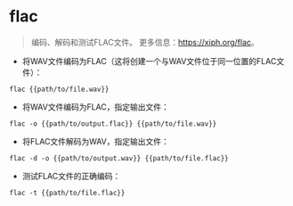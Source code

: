 # flac

> 编码、解码和测试FLAC文件。
> 更多信息：<https://xiph.org/flac>。

- 将WAV文件编码为FLAC（这将创建一个与WAV文件位于同一位置的FLAC文件）：

`flac {{path/to/file.wav}}`

- 将WAV文件编码为FLAC，指定输出文件：

`flac -o {{path/to/output.flac}} {{path/to/file.wav}}`

- 将FLAC文件解码为WAV，指定输出文件：

`flac -d -o {{path/to/output.wav}} {{path/to/file.flac}}`

- 测试FLAC文件的正确编码：

`flac -t {{path/to/file.flac}}`